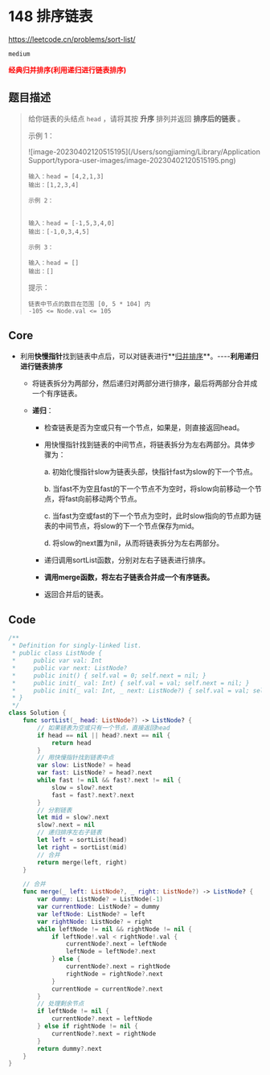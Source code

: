 # 148 排序链表

https://leetcode.cn/problems/sort-list/

`medium`

**<font color=red >经典归并排序(利用递归进行链表排序)</font>**

## 题目描述

> 给你链表的头结点 `head` ，请将其按 **升序** 排列并返回 **排序后的链表** 。
>
> 示例 1：
>
> ![image-20230402120515195](/Users/songjiaming/Library/Application Support/typora-user-images/image-20230402120515195.png)
>
> ```
> 输入：head = [4,2,1,3]
> 输出：[1,2,3,4]
> ```
>
> ```
> 示例 2：
> 
> 
> 输入：head = [-1,5,3,4,0]
> 输出：[-1,0,3,4,5]
> ```
>
> ```
> 示例 3：
> 
> 输入：head = []
> 输出：[]
> ```
>
>
> 提示：
>
> ```
> 链表中节点的数目在范围 [0, 5 * 104] 内
> -105 <= Node.val <= 105
> ```

## Core

- 利用**快慢指针**找到链表中点后，可以对链表进行**<u>归并排序</u>**。----**利用递归进行链表排序**

  - 将链表拆分为两部分，然后递归对两部分进行排序，最后将两部分合并成一个有序链表。

  - **递归**：

    - 检查链表是否为空或只有一个节点，如果是，则直接返回head。

    - 用快慢指针找到链表的中间节点，将链表拆分为左右两部分。具体步骤为：

      a. 初始化慢指针slow为链表头部，快指针fast为slow的下一个节点。

      b. 当fast不为空且fast的下一个节点不为空时，将slow向前移动一个节点，将fast向前移动两个节点。

      c. 当fast为空或fast的下一个节点为空时，此时slow指向的节点即为链表的中间节点，将slow的下一个节点保存为mid。

      d. 将slow的next置为nil，从而将链表拆分为左右两部分。

    - 递归调用sortList函数，分别对左右子链表进行排序。

    - **调用merge函数，将左右子链表合并成一个有序链表。**

    - 返回合并后的链表。



## Code

```swift
/**
 * Definition for singly-linked list.
 * public class ListNode {
 *     public var val: Int
 *     public var next: ListNode?
 *     public init() { self.val = 0; self.next = nil; }
 *     public init(_ val: Int) { self.val = val; self.next = nil; }
 *     public init(_ val: Int, _ next: ListNode?) { self.val = val; self.next = next; }
 * }
 */
class Solution {
    func sortList(_ head: ListNode?) -> ListNode? {
        // 如果链表为空或只有一个节点，直接返回head
        if head == nil || head?.next == nil {
            return head
        }
        // 用快慢指针找到链表中点
        var slow: ListNode? = head
        var fast: ListNode? = head?.next
        while fast != nil && fast?.next != nil {
            slow = slow?.next
            fast = fast?.next?.next
        }
        // 分割链表
        let mid = slow?.next
        slow?.next = nil
        // 递归排序左右子链表
        let left = sortList(head)
        let right = sortList(mid)
        // 合并
        return merge(left, right)
    }

    // 合并
    func merge(_ left: ListNode?, _ right: ListNode?) -> ListNode? {
        var dummy: ListNode? = ListNode(-1)
        var currentNode: ListNode? = dummy
        var leftNode: ListNode? = left
        var rightNode: ListNode? = right
        while leftNode != nil && rightNode != nil {
            if leftNode!.val < rightNode!.val {
                currentNode?.next = leftNode
                leftNode = leftNode?.next
            } else {
                currentNode?.next = rightNode
                rightNode = rightNode?.next
            }
            currentNode = currentNode?.next
        }
        // 处理剩余节点
        if leftNode != nil {
            currentNode?.next = leftNode
        } else if rightNode != nil {
            currentNode?.next = rightNode
        }
        return dummy?.next
    }
}
```












